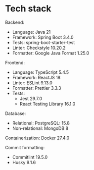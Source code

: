 # Tech stack

Backend:
- Language: Java 21
- Framework: Spring Boot 3.4.0
- Tests: spring-boot-starter-test
- Linter: Checkstyle 10.20.2
- Formatter: Google Java Format 1.25.0

Frontend:
- Language: TypeScript 5.4.5
- Framework: ReactJS 18
- Linter: ESLint 9.13.0
- Formatter: Prettier 3.3.3
- Tests: 
    - Jest 29.7.0
    - React Testing Library 16.1.0

Database:
- Relational: PostgreSQL: 15.8
- Non-relational: MongoDB 8

Containerization: Docker 27.4.0

Commit formatting:
- Commitlint 19.5.0
- Husky 9.1.6
